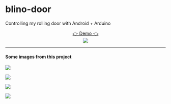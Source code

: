 # blino-door
Controlling my rolling door with Android + Arduino

<p align="center">
  <a href="https://www.youtube.com/watch?v=c68qOvfNWek">👉 Demo 👈</a>
  <br>
  <img src="https://img.youtube.com/vi/c68qOvfNWek/0.jpg">
</p>

___
#### Some images from this project
![](https://imgur.com/I7W31RA)

![](https://imgur.com/GrEQBNs)


![](https://imgur.com/I2FMUUD)

![](https://imgur.com/3221HCY)
